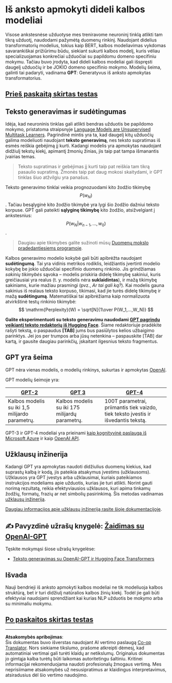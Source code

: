 <!--
CO_OP_TRANSLATOR_METADATA:
{
  "original_hash": "2efbb183384a50f0fc0cde02534d912f",
  "translation_date": "2025-08-31T17:58:22+00:00",
  "source_file": "lessons/5-NLP/20-LangModels/README.md",
  "language_code": "lt"
}
-->
# Iš anksto apmokyti dideli kalbos modeliai

Visose ankstesnėse užduotyse mes treniravome neuroninį tinklą atlikti tam tikrą užduotį, naudodami pažymėtą duomenų rinkinį. Naudojant didelius transformatorių modelius, tokius kaip BERT, kalbos modeliavimas vykdomas savarankiškai prižiūrimu būdu, siekiant sukurti kalbos modelį, kuris vėliau specializuojamas konkrečiai užduočiai su papildomu domeno specifiniu mokymu. Tačiau buvo įrodyta, kad dideli kalbos modeliai gali išspręsti daugelį užduočių ir be JOKIO domeno specifinio mokymo. Modelių šeima, galinti tai padaryti, vadinama **GPT**: Generatyvus iš anksto apmokytas transformatorius.

## [Prieš paskaitą skirtas testas](https://ff-quizzes.netlify.app/en/ai/quiz/39)

## Teksto generavimas ir sudėtingumas

Idėja, kad neuroninis tinklas gali atlikti bendras užduotis be papildomo mokymo, pristatoma straipsnyje [Language Models are Unsupervised Multitask Learners](https://cdn.openai.com/better-language-models/language_models_are_unsupervised_multitask_learners.pdf). Pagrindinė mintis yra ta, kad daugelį kitų užduočių galima modeliuoti naudojant **teksto generavimą**, nes teksto supratimas iš esmės reiškia gebėjimą jį kurti. Kadangi modelis yra apmokytas naudojant didžiulį tekstų kiekį, apimantį žmonių žinias, jis taip pat tampa išmanantis įvairias temas.

> Teksto supratimas ir gebėjimas jį kurti taip pat reiškia tam tikrą pasaulio supratimą. Žmonės taip pat daug mokosi skaitydami, ir GPT tinklas šiuo atžvilgiu yra panašus.

Teksto generavimo tinklai veikia prognozuodami kito žodžio tikimybę $$P(w_N)$$. Tačiau besąlyginė kito žodžio tikimybė yra lygi šio žodžio dažniui teksto korpuse. GPT gali pateikti **sąlyginę tikimybę** kito žodžio, atsižvelgiant į ankstesnius: $$P(w_N | w_{n-1}, ..., w_0)$$.

> Daugiau apie tikimybes galite sužinoti mūsų [Duomenų mokslo pradedantiesiems programoje](https://github.com/microsoft/Data-Science-For-Beginners/tree/main/1-Introduction/04-stats-and-probability).

Kalbos generavimo modelio kokybė gali būti apibrėžta naudojant **sudėtingumą**. Tai yra vidinis metrikos rodiklis, leidžiantis įvertinti modelio kokybę be jokio užduočiai specifinio duomenų rinkinio. Jis grindžiamas *sakinių tikimybės* sąvoka – modelis priskiria didelę tikimybę sakiniui, kuris greičiausiai yra realus (t. y. modelis nėra **suklaidintas**), ir mažą tikimybę sakiniams, kurie mažiau prasmingi (pvz., *Ar tai gali ką?*). Kai modelis gauna sakinius iš realaus teksto korpuso, tikimasi, kad jie turės didelę tikimybę ir mažą **sudėtingumą**. Matematiškai tai apibrėžiama kaip normalizuota atvirkštinė testų rinkinio tikimybė:
$$
\mathrm{Perplexity}(W) = \sqrt[N]{1\over P(W_1,...,W_N)}
$$ 

**Galite eksperimentuoti su teksto generavimu naudodami [GPT pagrindu veikiantį teksto redaktorių iš Hugging Face](https://transformer.huggingface.co/doc/gpt2-large)**. Šiame redaktoriuje pradėkite rašyti tekstą, o paspaudus **[TAB]** jums bus pasiūlytos kelios užbaigimo parinktys. Jei jos per trumpos arba jūsų netenkina – paspauskite [TAB] dar kartą, ir gausite daugiau parinkčių, įskaitant ilgesnius teksto fragmentus.

## GPT yra šeima

GPT nėra vienas modelis, o modelių rinkinys, sukurtas ir apmokytas [OpenAI](https://openai.com).

GPT modelių šeimoje yra:

| [GPT-2](https://huggingface.co/docs/transformers/model_doc/gpt2#openai-gpt2) | [GPT 3](https://openai.com/research/language-models-are-few-shot-learners) | [GPT-4](https://openai.com/gpt-4) |
| -- | -- | -- |
| Kalbos modelis su iki 1,5 milijardo parametrų. | Kalbos modelis su iki 175 milijardų parametrų. | 100T parametrai, priimantis tiek vaizdo, tiek teksto įvestis ir išvedantis tekstą. |

GPT-3 ir GPT-4 modeliai yra prieinami [kaip kognityvinė paslauga iš Microsoft Azure](https://azure.microsoft.com/en-us/services/cognitive-services/openai-service/#overview?WT.mc_id=academic-77998-cacaste) ir kaip [OpenAI API](https://openai.com/api/).

## Užklausų inžinerija

Kadangi GPT yra apmokytas naudoti didžiulius duomenų kiekius, kad suprastų kalbą ir kodą, jis pateikia atsakymus įvestims (užklausoms). Užklausos yra GPT įvestys arba užklausimai, kuriais pateikiamos instrukcijos modeliams apie užduotis, kurias jie turi atlikti. Norint gauti norimą rezultatą, reikia efektyviausios užklausos, kuri apima tinkamų žodžių, formatų, frazių ar net simbolių pasirinkimą. Šis metodas vadinamas [užklausų inžinerija](https://learn.microsoft.com/en-us/shows/ai-show/the-basics-of-prompt-engineering-with-azure-openai-service?WT.mc_id=academic-77998-bethanycheum).

[Daugiau informacijos apie užklausų inžineriją rasite šioje dokumentacijoje](https://learn.microsoft.com/en-us/semantic-kernel/prompt-engineering/?WT.mc_id=academic-77998-bethanycheum).

## ✍️ Pavyzdinė užrašų knygelė: [Žaidimas su OpenAI-GPT](GPT-PyTorch.ipynb)

Tęskite mokymąsi šiose užrašų knygelėse:

* [Teksto generavimas su OpenAI-GPT ir Hugging Face Transformers](GPT-PyTorch.ipynb)

## Išvada

Nauji bendrieji iš anksto apmokyti kalbos modeliai ne tik modeliuoja kalbos struktūrą, bet ir turi didžiulį natūralios kalbos žinių kiekį. Todėl jie gali būti efektyviai naudojami sprendžiant kai kurias NLP užduotis be mokymo arba su minimaliu mokymu.

## [Po paskaitos skirtas testas](https://ff-quizzes.netlify.app/en/ai/quiz/40)

---

**Atsakomybės apribojimas**:  
Šis dokumentas buvo išverstas naudojant AI vertimo paslaugą [Co-op Translator](https://github.com/Azure/co-op-translator). Nors siekiame tikslumo, prašome atkreipti dėmesį, kad automatiniai vertimai gali turėti klaidų ar netikslumų. Originalus dokumentas jo gimtąja kalba turėtų būti laikomas autoritetingu šaltiniu. Kritinei informacijai rekomenduojama naudoti profesionalų žmogaus vertimą. Mes neprisiimame atsakomybės už nesusipratimus ar klaidingus interpretavimus, atsiradusius dėl šio vertimo naudojimo.
